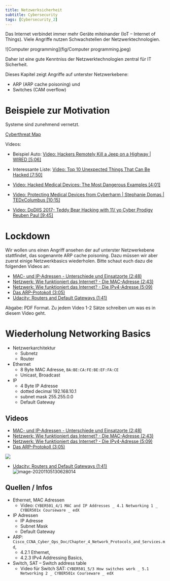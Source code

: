 ```yaml
---
title: Netzwerksicherheit
subtitle: Cybersecurity
tags: [Cybersecurity_2]
---
```




Das Internet verbindet immer mehr Geräte miteinander (IoT – Internet of Things). Viele Angriffe nutzen Schwachstellen der Netzwerktechnologien.

![Computer programming](fig/Computer programming.jpeg)

Daher ist eine gute Kenntniss der Netzwerktechnologien zentral für IT Sicherheit.

Dieses Kapitel zeigt Angriffe auf unterster Netzwerkebene: 

- ARP (ARP cache poisoning) und 
- Switches (CAM overflow)



# Beispiele zur Motivation

Systeme sind zunehmend vernetzt. 

[Cyberthreat Map](http://threatmap.fortiguard.com)

Videos:

- Beispiel Auto: [Video: Hackers Remotely Kill a Jeep on a Highway | WIRED [5:06]](https://youtu.be/MK0SrxBC1xs)

- Interessante Liste: [Video: Top 10 Unexpected Things That Can Be Hacked [7:50]](https://youtu.be/K98ZyAFEgoQ)

- [Video: Hacked Medical Devices: The Most Dangerous Examples [4:01]](https://youtu.be/m49OreAs1WY)
- [Video: Protecting Medical Devices from Cyberharm | Stephanie Domas | TEDxColumbus [10:15]](https://youtu.be/EyqwUFJKZo0)

- [Video: DoDIIS 2017- Teddy Bear Hacking with 11/ yo Cyber Prodigy Reuben Paul [9:45]](https://youtu.be/8z3XuRQ3-bI)



# Lockdown

Wir wollen uns einen Angriff ansehen der auf unterster Netzwerkebene stattfindet, das sogenannte ARP cache poisoning. Dazu müssen wir aber zuerst einige Netzwerkbasics wiederholen. Bitte schaut euch dazu die folgenden Videos an:

- [MAC- und IP-Adressen - Unterschiede und Einsatzorte (2:48)](https://youtu.be/D_VW0yi5bPo)
- [Netzwerk: Wie funktioniert das Internet? - Die MAC-Adresse (2:43)](https://youtu.be/jkyKLepmWgw)
- [Netzwerk: Wie funktioniert das Internet? - Die IPv4-Adresse (5:09)](https://youtu.be/f2NkqTMFlwA)
- [Das ARP-Protokoll (3:05)](https://youtu.be/ttgXMAvkJfo)
- [Udacity: Routers and Default Gateways (1:41)](https://youtu.be/JOomC1wFrbU)

Abgabe: PDF Format. Zu jedem Video 1-2 Sätze schreiben um was es in diesem Video geht.



# Wiederholung Networking Basics

- Netzwerkarchitektur
  -  Subnetz
  - Router
- Ethernet
  - 8 Byte MAC Adresse, `BA:BE:CA:FE:BE:EF:FA:CE`
  - Unicast, Broadcast
- IP
  - 4 Byte IP Adresse
  - dotted decimal 192.168.10.1
  - subnet mask 255.255.0.0
  - Default Gateway



## Videos

- [MAC- und IP-Adressen - Unterschiede und Einsatzorte (2:48)](https://youtu.be/D_VW0yi5bPo)
- [Netzwerk: Wie funktioniert das Internet? - Die MAC-Adresse (2:43)](https://youtu.be/jkyKLepmWgw)
- [Netzwerk: Wie funktioniert das Internet? - Die IPv4-Adresse (5:09)](https://youtu.be/f2NkqTMFlwA)
- [Das ARP-Protokoll (3:05)](https://youtu.be/ttgXMAvkJfo)

![](fig/image-20201105125919605.png)



- [Udacity: Routers and Default Gateways (1:41)](https://youtu.be/JOomC1wFrbU)
  ![image-20201105130628014](fig/image-20201105130628014.png)



## Quellen / Infos

- Ethernet, MAC Adressen
  - Video: `CYBER501_4/1 MAC and IP Addresses _ 4.1 Networking 1 _ CYBER501x Courseware _ edX`
- IP Adressen
  - IP Adresse
  - Subnet Mask
  - Default Gateway
- ARP: `Cisco_CCNA_Cyber_Ops_Doc/Chapter_4_Network_Protocols_and_Services.md`, 
  - 4.2.1 Ethernet, 
  - 4.2.3 IPv4 Addressing Basics, 
- Switch, SAT – Switch address table
  - Video für Switch SAT: `CYBER501_5/3 How switches work _ 5.1 Networking 2 _ CYBER501x Courseware _ edX`





